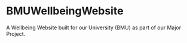# BMUWellbeingWebsite
A Wellbeing Website built for our University (BMU) as part of our Major Project.
